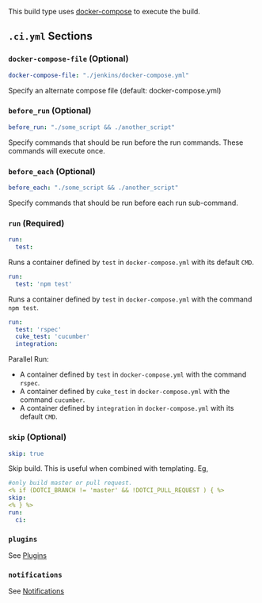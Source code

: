 This build type uses [docker-compose](https://docs.docker.com/compose/) to execute the build.

## `.ci.yml` Sections

### `docker-compose-file` (Optional)

```yaml
docker-compose-file: "./jenkins/docker-compose.yml"
```
Specify an alternate compose file (default: docker-compose.yml)

### `before_run` (Optional)

```yaml
before_run: "./some_script && ./another_script"
```
Specify commands that should be run before the run commands. These commands will execute once. 


### `before_each` (Optional)

```yaml
before_each: "./some_script && ./another_script"
```
Specify commands that should be run before each run sub-command. 

### `run` (Required)

```yaml
run:
  test:
```
Runs a container defined by `test` in `docker-compose.yml` with its default `CMD`.


```yaml
run:
  test: 'npm test'
```
Runs a container defined by `test` in `docker-compose.yml` with the command `npm test`.

```yaml
run:
  test: 'rspec'
  cuke_test: 'cucumber'
  integration:
```
Parallel Run:

 - A container defined by `test` in `docker-compose.yml` with the command
  `rspec`.
 - A container defined by `cuke_test` in `docker-compose.yml` with the command
  `cucumber`.
 - A container defined by `integration` in `docker-compose.yml` with its default `CMD`.

### `skip` (Optional)

```yaml
skip: true
```
Skip build. 
This is useful when combined with templating. Eg, 

```yaml
#only build master or pull request.
<% if (DOTCI_BRANCH != 'master' && !DOTCI_PULL_REQUEST ) { %>
skip:
<% } %>
run:
  ci: 
```


### `plugins`
See [Plugins](Plugins)

### `notifications`
See [Notifications](Notifications)
